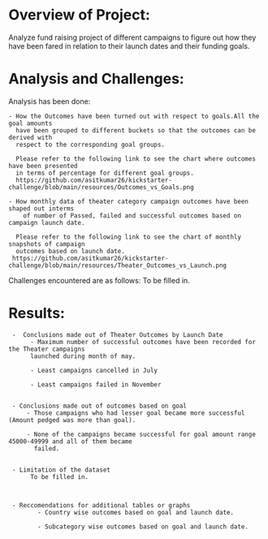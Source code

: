# Overview of Project:

Analyze fund raising project of different campaigns to figure out how they have been fared 
in relation to their launch dates and their funding goals.

# Analysis and Challenges:

Analysis has been done:

	- How the Outcomes have been turned out with respect to goals.All the goal amounts 
	  have been grouped to different buckets so that the outcomes can be derived with 
      respect to the corresponding goal groups.

 	  Please refer to the following link to see the chart where outcomes have been presented
	  in terms of percentage for different goal groups.
	  https://github.com/asitkumar26/kickstarter-challenge/blob/main/resources/Outcomes_vs_Goals.png
	  
	- How monthly data of theater category campaign outcomes have been shaped out interms
    	of number of Passed, failed and successful outcomes based on campaign launch date.

      Please refer to the following link to see the chart of monthly snapshots of campaign 
	  outcomes based on launch date.
	 https://github.com/asitkumar26/kickstarter-challenge/blob/main/resources/Theater_Outcomes_vs_Launch.png
	  
Challenges encountered are as follows:
      To be filled in.

# Results:	  
	 - 	Conclusions made out of Theater Outcomes by Launch Date
	      - Maximum number of successful outcomes have been recorded for the Theater campaigns 
		  launched during month of may.
		 
		  - Least campaigns cancelled in July
		 
		  - Least campaigns failed in November	 	 
	 
	 
	 - Conclusions made out of outcomes based on goal
	     - Those campaigns who had lesser goal became more successful (Amount pedged was more than goal).
		 
         - None of the campaigns became successful for goal amount range 45000-49999 and all of them became
           failed.  		 
	 
	 
	 - Limitation of the dataset
	      To be filled in.
	 
	 
	 
	 - Reccomendations for additional tables or graphs
			- Country wise outcomes based on goal and launch date.
			
			- Subcategory wise outcomes based on goal and launch date.
	 
	  